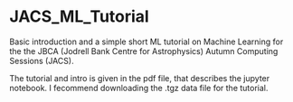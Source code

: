 # JACS_ML_Tutorial

Basic introduction and a simple short ML tutorial on Machine Learning for the 
the JBCA (Jodrell Bank Centre for Astrophysics) Autumn Computing Sessions (JACS).

The tutorial and intro is given in the pdf file, that describes the jupyter notebook.
I fecommend downloading the .tgz data file for the tutorial.

